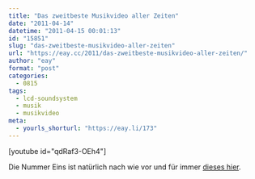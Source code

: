 ```yaml
---
title: "Das zweitbeste Musikvideo aller Zeiten"
date: "2011-04-14"
datetime: "2011-04-15 00:01:13"
id: "15851"
slug: "das-zweitbeste-musikvideo-aller-zeiten"
url: "https://eay.cc/2011/das-zweitbeste-musikvideo-aller-zeiten/"
author: "eay"
format: "post"
categories:
  - 0815
tags:
  - lcd-soundsystem
  - musik
  - musikvideo
meta:
  - yourls_shorturl: "https://eay.li/173"
---
```


\[youtube id="qdRaf3-OEh4"\]

Die Nummer Eins ist natürlich nach wie vor und für immer [dieses hier](//eay.cc/2010/das-beste-musikvideo-aller-zeiten/).
